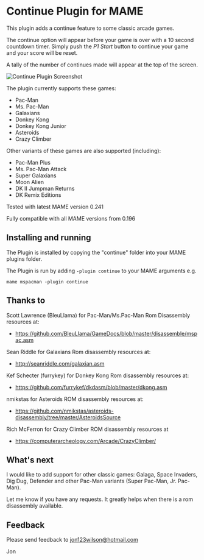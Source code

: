 # **Continue Plugin for MAME** #

This plugin adds a continue feature to some classic arcade games. 

The continue option will appear before your game is over with a 10 second countdown timer.  Simply push the *P1 Start* button to continue your game and your score will be reset.

A tally of the number of continues made will appear at the top of the screen.


![Continue Plugin Screenshot](https://i.imgur.com/YR4wikO.png)


The plugin currently supports these games:

- Pac-Man
- Ms. Pac-Man
- Galaxians
- Donkey Kong
- Donkey Kong Junior
- Asteroids
- Crazy Climber

Other variants of these games are also supported (including):
- Pac-Man Plus
- Ms. Pac-Man Attack
- Super Galaxians
- Moon Alien
- DK II Jumpman Returns 
- DK Remix Editions


Tested with latest MAME version 0.241

Fully compatible with all MAME versions from 0.196

  
## Installing and running
 
The Plugin is installed by copying the "continue" folder into your MAME plugins folder.

The Plugin is run by adding `-plugin continue` to your MAME arguments e.g.

```mame mspacman -plugin continue```  


## Thanks to

Scott Lawrence (BleuLlama) for Pac-Man/Ms.Pac-Man Rom Disassembly resources at:
- https://github.com/BleuLlama/GameDocs/blob/master/disassemble/mspac.asm

Sean Riddle for Galaxians Rom disassembly resources at:
- http://seanriddle.com/galaxian.asm

Kef Schecter (furrykey) for Donkey Kong Rom disassembly resources at:
- https://github.com/furrykef/dkdasm/blob/master/dkong.asm

nmikstas for Asteroids ROM disassembly resources at:
- https://github.com/nmikstas/asteroids-disassembly/tree/master/AsteroidsSource

Rich McFerron for Crazy Climber ROM disassembly resources at
- https://computerarcheology.com/Arcade/CrazyClimber/


## What's next

I would like to add support for other classic games: Galaga, Space Invaders, Dig Dug, Defender and other Pac-Man variants (Super Pac-Man, Jr. Pac-Man).

Let me know if you have any requests.  It greatly helps when there is a rom disassembly available.


## Feedback

Please send feedback to jon123wilson@hotmail.com

Jon


